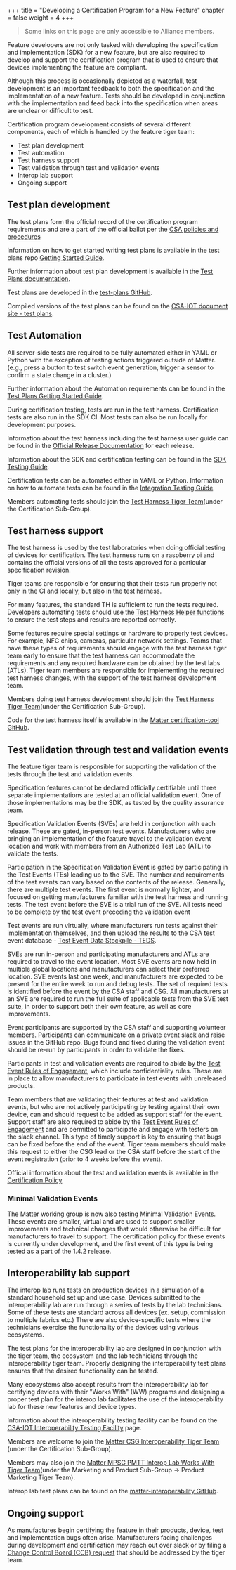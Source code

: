 +++
title = "Developing a Certification Program for a New Feature"
chapter = false
weight = 4
+++

> Some links on this page are only accessible to Alliance members.

Feature developers are not only tasked with developing the specification and implementation (SDK) for a new feature, but are also required to develop and support the certification program that is used to ensure that devices implementing the feature are compliant.

Although this process is occasionally depicted as a waterfall, test development is an important feedback to both the specification and the implementation of a new feature. Tests should be developed in conjunction with the implementation and feed back into the specification when areas are unclear or difficult to test.

Certification program development consists of several different components, each of which is handled by the feature tiger team:
- Test plan development
- Test automation
- Test harness support
- Test validation through test and validation events
- Interop lab support
- Ongoing support

## Test plan development
The test plans form the official record of the certification program requirements and are a part of the official ballot per the [CSA policies and procedures](https://csa-iot.org/wp-content/uploads/2022/10/13-0625-090-organizational-processes-and-procedures_2023-03-23.pdf)

Information on how to get started writing test plans is available in the test plans repo [Getting Started Guide](https://github.com/CHIP-Specifications/chip-test-plans/blob/master/docs/getting_started.md).

Further information about test plan development is available in the [Test Plans documentation](https://github.com/CHIP-Specifications/chip-test-plans/tree/master/docs).

Test plans are developed in the [test-plans GitHub](https://github.com/CHIP-Specifications/chip-test-plans).

Compiled versions of the test plans can be found on the [CSA-IOT document site - test plans](https://docs.csa-iot.org/chip-test-plans/).

## Test Automation
All server-side tests are required to be fully automated either in YAML or Python with the exception of testing actions triggered outside of Matter. (e.g., press a button to test switch event generation, trigger a sensor to confirm a state change in a cluster.)

Further information about the Automation requirements can be found in the [Test Plans Getting Started Guide](https://github.com/CHIP-Specifications/chip-test-plans/blob/master/docs/getting_started.md#automation-requirements).

During certification testing, tests are run in the test harness. Certification tests are also run in the SDK CI. Most tests can also be run locally for development purposes.

Information about the test harness including the test harness user guide can be found in the [Official Release Documentation](https://groups.csa-iot.org/wg/members-all/document/folder/2269) for each release.

Information about the SDK and certification testing can be found in the [SDK Testing Guide](https://project-chip.github.io/connectedhomeip-doc/testing/index.html).

Certification tests can be automated either in YAML or Python. Information on how to automate tests can be found in the [Integration Testing Guide](https://project-chip.github.io/connectedhomeip-doc/testing/integration_tests.html).

Members automating tests should join the [Test Harness Tiger Team](https://groups.csa-iot.org/wg/matter-csg-thd/dashboard)(under the Certification Sub-Group).

## Test harness support
The test harness is used by the test laboratories when doing official testing of devices for certification. The test harness runs on a raspberry pi and contains the official versions of all the tests approved for a particular specification revision.

Tiger teams are responsible for ensuring that their tests run properly not only in the CI and locally, but also in the test harness.

For many features, the standard TH is sufficient to run the tests required. Developers automating tests should use the [Test Harness Helper functions](https://project-chip.github.io/connectedhomeip-doc/testing/python.html#test-harness-helpers) to ensure the test steps and results are reported correctly.

Some features require special settings or hardware to properly test devices. For example, NFC chips, cameras, particular network settings. Teams that have these types of requirements should engage with the test harness tiger team early to ensure that the test harness can accommodate the requirements and any required hardware can be obtained by the test labs (ATLs). Tiger team members are responsible for implementing the required test harness changes, with the support of the test harness development team.

Members doing test harness development should join the [Test Harness Tiger Team](https://groups.csa-iot.org/wg/matter-csg-thd/dashboard)(under the Certification Sub-Group).

Code for the test harness itself is available in the [Matter certification-tool GitHub](https://github.com/project-chip/certification-tool).

## Test validation through test and validation events
The feature tiger team is responsible for supporting the validation of the tests through the test and validation events.

Specification features cannot be declared officially certifiable until three separate implementations are tested at an official validation event. One of those implementations may be the SDK, as tested by the quality assurance team.

Specification Validation Events (SVEs) are held in conjunction with each release. These are gated, in-person test events. Manufacturers who are bringing an implementation of the feature travel to the validation event location and work with members from an Authorized Test Lab (ATL) to validate the tests.

Participation in the Specification Validation Event is gated by participating in the Test Events (TEs) leading up to the SVE. The number and requirements of the test events can vary based on the contents of the release. Generally, there are multiple test events. The first event is normally lighter, and focused on getting manufacturers familiar with the test harness and running tests. The test event before the SVE is a trial run of the SVE. All tests need to be complete by the test event preceding the validation event

Test events are run virtually, where manufacturers run tests against their implementation themselves, and then upload the results to the CSA test event database - [Test Event Data Stockpile - TEDS](https://zigbeecertifiedproducts.knack.com/test-event-data-stockpile-teds#teds-for-matter/).

SVEs are run in-person and participating manufacturers and ATLs are required to travel to the event location. Most SVE events are now held in multiple global locations and manufacturers can select their preferred location. SVE events last one week, and manufacturers are expected to be present for the entire week to run and debug tests. The set of required tests is identified before the event by the CSA staff and CSG. All manufacturers at an SVE are required to run the full suite of applicable tests from the SVE test suite, in order to support both their own feature, as well as core improvements.

Event participants are supported by the CSA staff and supporting volunteer members. Participants can communicate on a private event slack and raise issues in the GitHub repo. Bugs found and fixed during the validation event should be re-run by participants in order to validate the fixes.

Participants in test and validation events are required to abide by the [Test Event Rules of Engagement](https://groups.csa-iot.org/wg/members-all/document/128), which include confidentiality rules. These are in place to allow manufacturers to participate in test events with unreleased products.

Team members that are validating their features at test and validation events, but who are not actively participating by testing against their own device, can and should request to be added as support staff for the event. Support staff are also required to abide by the [Test Event Rules of Engagement](https://groups.csa-iot.org/wg/members-all/document/128) and are permitted to participate and engage with testers on the slack channel. This type of timely support is key to ensuring that bugs can be fixed before the end of the event. Tiger team members should make this request to either the CSG lead or the CSA staff before the start of the event registration (prior to 4 weeks before the event).

Official information about the test and validation events is available in the [Certification Policy](https://groups.csa-iot.org/wg/members-all/document/previewpdf/125)

### Minimal Validation Events
The Matter working group is now also testing Minimal Validation Events. These events are smaller, virtual and are used to support smaller improvements and technical changes that would otherwise be difficult for manufacturers to travel to support. The certification policy for these events is currently under development, and the first event of this type is being tested as a part of the 1.4.2 release.

## Interoperability lab support
The interop lab runs tests on production devices in a simulation of a standard household set up and use case. Devices submitted to the interoperability lab are run through a series of tests by the lab technicians. Some of these tests are standard across all devices (ex. setup, commission to multiple fabrics etc.) There are also device-specific tests where the technicians exercise the functionality of the devices using various ecosystems.

The test plans for the interoperability lab are designed in conjunction with the tiger team, the ecosystem and the lab technicians through the interoperability tiger team. Properly designing the interoperability test plans ensures that the desired functionality can be tested.

Many ecosystems also accept results from the interoperability lab for certifying devices with their "Works With" (WW) programs and designing a proper test plan for the interop lab facilitates the use of the interoperability lab for these new features and device types.

Information about the interoperability testing facility can be found on the [CSA-IOT Interoperability Testing Facility](https://csa-iot.org/certification/interop-lab/) page.

Members are welcome to join the [Matter CSG Interoperability Tiger Team](https://groups.csa-iot.org/wg/matter-csg-interop/workgroup) (under the Certification Sub-Group).

Members may also join the [Matter MPSG PMTT Interop Lab Works With Tiger Team](https://groups.csa-iot.org/wg/matter-mpsg-pmtt-int/workgroup)(under the Marketing and Product Sub-Group -> Product Marketing Tiger Team).

Interop lab test plans can be found on the [matter-interoperability GitHub](https://github.com/CHIP-Specifications/matter-interoperability).

## Ongoing support
As manufactures begin certifying the feature in their products, device, test and implementation bugs often arise. Manufacturers facing challenges during development and certification may reach out over slack or by filing a [Change Control Board (CCB) request](https://zigbeecertifiedproducts.knack.com/zigbee-alliance-ccb-tool#home/) that should be addressed by the tiger team.
